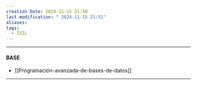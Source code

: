 ```yaml
---
creation Date: 2024-11-15 21:50
last modification: " 2024-11-15 21:51"
aliases: 
tags:
  - ISIL
---
```

___
#### BASE
- [[Programación-avanzada-de-bases-de-datos]]
___

